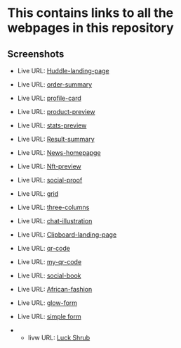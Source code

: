 # This contains links to all the webpages in this repository

## Screenshots

- Live URL: [Huddle-landing-page](https://jen67.github.io/hosting/huddle-landing-page-with-alternating-feature-blocks-master/index.html)

- Live URL: [order-summary](https://jen67.github.io/hosting/order-summary-component-main/index.html)

- Live URL: [profile-card](https://jen67.github.io/hosting/profile-card-component-main/index.html)

- Live URL: [product-preview](https://jen67.github.io/hosting/product-preview-card-component-main/index.html)

- Live URL: [stats-preview](https://jen67.github.io/hosting/stats-preview-card-component-main/index.html)

- Live URL: [Result-summary](https://jen67.github.io/hosting/results-summary-component-main/index.html)

- Live URL: [News-homepapge](https://jen67.github.io/hosting/news-homepage-main/index.html)

- Live URL: [Nft-preview](https://jen67.github.io/hosting/nft-preview-card-component-main/index.html)

- Live URL: [social-proof](https://jen67.github.io/hosting/social-proof-section-master/index.html)

- Live URL: [grid](https://jen67.github.io/hosting/testimonials-grid-section-main/index.html)

- Live URL: [three-columns](https://jen67.github.io/hosting/3-column-preview-card-component-main/index.html)

- Live URL: [chat-illustration](https://jen67.github.io/hosting/chat-app-css-illustration-master/index.html)

- Live URL: [Clipboard-landing-page](https://jen67.github.io/hosting/clipboard-landing-page-master/index.html)

- Live URL: [qr-code](https://jen67.github.io/hosting/QR-CODE-COMPONENT-MAIN/design/QRCODE.html)

- Live URL: [my-qr-code](https://jen67.github.io/hosting/Designs/Myqrcode.html)

- Live URL: [social-book](https://jen67.github.io/hosting/socialbook/Index.html)

- Live URL: [African-fashion](https://jen67.github.io/hosting/REDOTASK/week3task.html)

- Live URL: [glow-form](https://jen67.github.io/hosting/Submitform.html)

- Live URL: [simple form](https://jen67.github.io/hosting/SimpleTable.html)

- - livw URL: [Luck Shrub](https://jen67.github.io/hosting/Cousera_porfolio-project/index.html)
